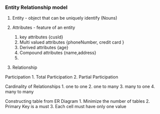 ### Entity Relationship model

1. Entity - object that can be uniquely identify (Nouns)

2. Attributes - feature of an entity
    1. key attributes {cusId}
    2. Multi valued attributes {phoneNumber, credit card }
    3. Derived attributes {age}
    4. Compound attributes {name,address}
    5. 

3. Relationship

 
Participation
    1. Total Participation 
    2. Partial Participation


Cardinality of Relationships
    1. one to one
    2. one to many
    3. many to one
    4. many to many 

Constructing table from ER Diagram
    1. Minimize the number of tables
    2. Primary Key is a must
    3. Each cell must have only one value

